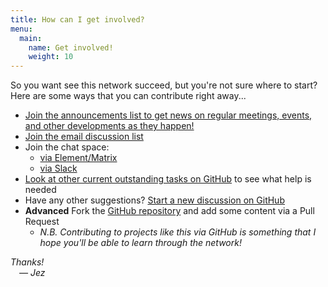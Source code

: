 ```yaml
---
title: How can I get involved?
menu:
  main:
    name: Get involved!
    weight: 10
---
```


So you want see this network succeed, but you're not sure where to start? Here are some ways that you can contribute right away...

- [Join the announcements list to get news on regular meetings, events, and other developments as they happen!](https://tinyletter.com/glamdatasci)
- [Join the email discussion list][discussion list]
- Join the chat space:
    - [via Element/Matrix][lobby]
    - [via Slack][]
- [Look at other current outstanding tasks on GitHub](https://github.com/glamdatasci/website/projects/1) to see what help is needed
- Have any other suggestions?
  [Start a new discussion on GitHub](https://github.com/glamdatasci/website/issues/new/choose)
- **Advanced** Fork the [GitHub repository](https://github.com/glamdatasci/website/)
  and add some content via a Pull Request
    - *N.B. Contributing to projects like this via GitHub is something that I hope you'll be able to learn through the network!*

*Thanks!*  
 *— Jez*

[discussion list]: https://www.jiscmail.ac.uk/cgi-bin/wa-jisc.exe?SUBED1=GLAMDATASCI
[lobby]: https://matrix.to/#/#glamdatasci-lobby:petrichor.me
[via Slack]: https://join.slack.com/t/glamdatascien-0e43216/shared_invite/zt-sgorvmv5-x1zTPP_iscYWT0tGBOVVqg
